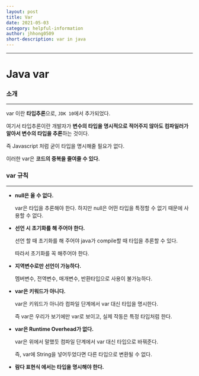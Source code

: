 ```yaml
---
layout: post
title: Var
date: 2021-05-03
category: helpful-information
author: jhhong0509
short-description: var in java
---
```

------

# Java var

### 소개

---

var 이란 **타입추론**으로, `JDK 10`에서 추가되었다.



여기서 타입추론이란 개발자가 **변수의 타입을 명시적으로 적어주지 않아도 컴파일러가 알아서 변수의 타입을 추론**하는 것이다.

즉 Javascript 처럼 굳이 타입을 명시해줄 필요가 없다.

이러한 var은 **코드의 중복을 줄여줄 수 있다.**



### var 규칙

---

- **null은 올 수 없다.**

  var은 타입을 추론해야 한다.
  하지만 null은 어떤 타입을 특정할 수 없기 때문에 사용할 수 없다.

- **선언 시 초기화를 해 주어야 한다.**

  선언 할 때 초기화를 해 주어야 java가 compile할 때 타입을 추론할 수 있다.

  따라서 초기화를 꼭 해주어야 한다.

- **지역변수로만 선언이 가능하다.**

  멤버변수, 전역변수, 매개변수, 반환타입으로 사용이 불가능하다.

- **var은 키워드가 아니다.**

  var은 키워드가 아니라 컴파일 단계에서 var 대신 타입을 명시한다.

  즉 var은 우리가 보기에만 var로 보이고, 실제 작동은 특정 타입처럼 한다.

- **var은 Runtime Overhead가 없다.**

  var은 위에서 말했듯 컴파일 단계에서 var 대신 타입으로 바꿔준다.

  즉, var에 String을 넣어두었다면 다른 타입으로 변환될 수 없다.

- **람다 표현식 에서는 타입을 명시해야 한다.**



